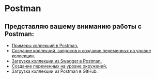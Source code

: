 # Postman

## Представляю вашему вниманию работы с Postman:

- [Примеры коллекций в Postman.](https://www.postman.com/avionics-pilot-32933011/workspace/test/collection/30451170-2d3120d3-e6d2-4801-8633-019f80131120?action=share&creator=30451170)
- [Создание коллекций, запросов и создание переменных на уровне коллекции.](img/Postman1.png)
- [Загрузка коллекции из Swagger в Postman.](img/Postman2.png)
- [Создание переменных на уровне окружений.](img/Postman3.png)
- Загрузка коллекции из Postman в GitHub.

